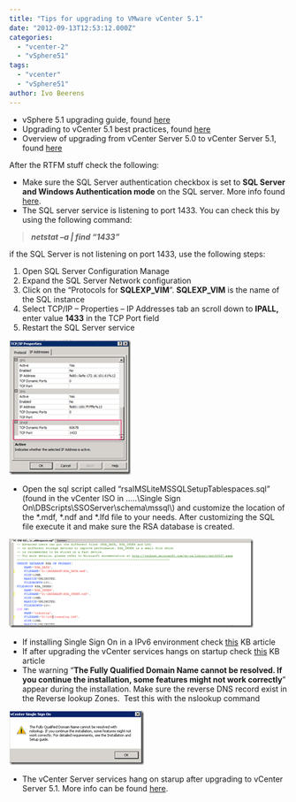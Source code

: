 ```yaml
---
title: "Tips for upgrading to VMware vCenter 5.1"
date: "2012-09-13T12:53:12.000Z"
categories: 
  - "vcenter-2"
  - "vSphere51"
tags: 
  - "vcenter"
  - "vSphere51"
author: Ivo Beerens
---
```


- vSphere 5.1 upgrading guide, found [here](http://pubs.VMware.com/vSphere-51/index.jsp?topic=%2Fcom.VMware.vSphere.upgrade.doc%2FGUID-18B7B4BB-C24A-49CD-AE76-13285157B29F.html)
- Upgrading to vCenter 5.1 best practices, found [here](http://kb.VMware.com/selfservice/documentLinkInt.do?micrositeID=&popup=true&languageId=&externalID=2021193)
- Overview of upgrading from vCenter Server 5.0 to vCenter Server 5.1, found [here](http://kb.VMware.com/selfservice/microsites/search.do?language=en_US&cmd=displayKC&externalId=2032283)

After the RTFM stuff check the following:

- Make sure the SQL Server authentication checkbox is set to **SQL Server and Windows Authentication mode** on the SQL server. More info found [here](https://www.ivobeerens.nl/2012/09/11/vcenter-5-1-single-sign-on-error-during-installation/).
- The SQL server service is listening to port 1433. You can check this by using the following command:

> **_netstat –a | find “1433”_**

if the SQL Server is not listening on port 1433, use the following steps:

1. Open SQL Server Configuration Manage
2. Expand the SQL Server Network configuration
3. Click on the “Protocols for **SQLEXP\_VIM**”. **SQLEXP\_VIM** is the name of the SQL instance
4. Select TCP/IP – Properties – IP Addresses tab an scroll down to **IPALL,** enter value **1433** in the TCP Port field
5. Restart the SQL Server service

[![image](images/image_thumb8.png "image")](images/image9.png)

- Open the sql script called “rsaIMSLiteMSSQLSetupTablespaces.sql”  (found in the vCenter ISO in …..\\Single Sign On\\DBScripts\\SSOServer\\schema\\mssql\\) and customize the location of the \*.mdf, \*.ndf and \*.lfd file to your needs. After customizing the SQL file execute it and make sure the RSA database is created.

[![image](images/image_thumb9.png "image")](images/image10.png)

- If installing Single Sign On in a IPv6 environment check [this](http://kb.VMware.com/selfservice/microsites/search.do?language=en_US&cmd=displayKC&externalId=2035454) KB article
- If after upgrading the vCenter services hangs on startup check [this](http://kb.VMware.com/selfservice/microsites/search.do?language=en_US&cmd=displayKC&externalId=2035623) KB article
- The warning “**The Fully Qualified Domain Name cannot be resolved. If you continue the installation, some features might not work correctly**” appear during the installation. Make sure the reverse DNS record exist in the Reverse lookup Zones.  Test this with the nslookup command

[![image](images/image_thumb14.png "image")](images/image15.png)

- The vCenter Server services hang on starup after upgrading to vCenter Server 5.1. More info can be found [here](http://kb.VMware.com/selfservice/microsites/search.do?language=en_US&cmd=displayKC&externalId=2035623).



